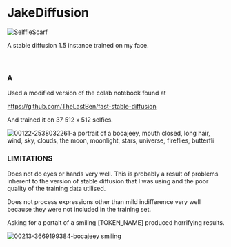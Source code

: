 # JakeDiffusion

![SelffieScarf](https://user-images.githubusercontent.com/99901262/208745175-9d2811b4-7b06-4007-8bea-8642e7397724.png)



A stable diffusion 1.5 instance trained on my face.  
<br>
<br>
### A
Used a modified version of the colab notebook found at


https://github.com/TheLastBen/fast-stable-diffusion


And trained it on 37 512 x 512 selfies.



![00122-2538032261-a portrait of a bocajeey, mouth closed, long hair, wind, sky, clouds, the moon, moonlight, stars, universe, fireflies, butterfli](https://user-images.githubusercontent.com/99901262/208745412-af826ba8-6067-4bda-ad1d-dc5c2f223e88.png)





### LIMITATIONS

Does not do eyes or hands very well. This is probably a result of problems inherent to the version of stable diffusion that I was using and the poor quality of the training data utilised.



Does not process expressions other than mild indifference very well because they were not included in the training set.


Asking for a portait of a smiling [TOKEN_NAME] produced horrifying results.


![00213-3669199384-bocajeey smiling](https://user-images.githubusercontent.com/99901262/208743986-75a36366-ff18-45dd-b351-9e47c7945753.png)
